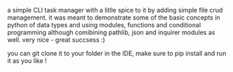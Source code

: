 a simple CLI task manager with a litlle spice to it by adding simple file crud management. 
it was meant to demonstrate some of the basic concepts in python of data types and using modules, functions and conditional programming although comibining pathlib, json and inquirer modules as well.
very nice - great succsess :)

you can git clone it to your folder in the IDE, make sure to pip install and run it as you like !
